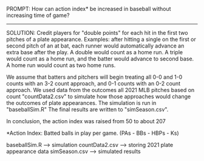 PROMPT: 
How can action index* be increased in baseball without increasing time of game?

--------------------

SOLUTION:
Credit players for "double points" for each hit in the first two pitches of a plate appearance. Examples: after hitting a single on the first or second pitch of an at bat, each runner would automatically advance an extra base after the play. A double would count as a home run. A triple would count as a home run, and the batter would advance to second base. A home run would count as two home runs.

We assume that batters and pitchers will begin treating all 0-0 and 1-0 counts with an 3-2 count approach, and 0-1 counts with an 0-2 count approach. We used data from the outcomes all 2021 MLB pitches based on count "countData2.csv" to simulate how those approaches would change the outcomes of plate appearances. The simulation is run in "baseballSim.R" The final results are written to "simSeason.csv". 

In conclusion, the action index was raised from 50 to about 207


*Action Index: Batted balls in play per game. (PAs - BBs - HBPs - Ks)

baseballSim.R --> simulation
countData2.csv --> storing 2021 plate appearance data
simSeason.csv --> simulated results
